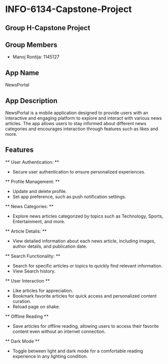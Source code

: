 # INFO-6134-Capstone-Project

## Group H-Capstone Project

## Group Members
* Manoj Rontija: 1145127

## App Name
NewsPortal

## App Description
NewsPortal is a mobile application designed to provide users with an interactive 
and engaging platform to explore and interact with various news articles. 
The app allows users to stay informed about different news categories and encourages interaction 
through features such as likes and more.

## Features
** User Authentication: **
* Secure user authentication to ensure personalized experiences.

** Profile Management: **
* Update and delete profile.
* Set app preference, such as push notification settings.

** News Categories: **
* Explore news articles categorized by topics such as Technology, Sports, Entertainment, and more.

** Article Details: **
* View detailed information about each news article, including images, author details, and publication date.

** Search Functionality: **
* Search for specific articles or topics to quickly find relevant information.
* View Search history.

** User Interaction **
* Like articles for appreciation.
* Bookmark favorite articles for quick access and personalized content curation.
* Reload page on shake.

** Offline Reading **
* Save articles for offline reading, allowing users to access their favorite content even without an internet connection.

** Dark Mode **
* Toggle between light and dark mode for a comfortable reading experience in any lighting condition.
